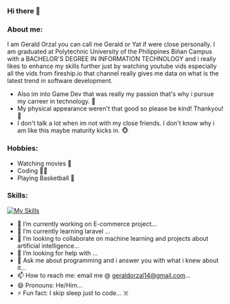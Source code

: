 ### Hi there 👋

<!--
**GeraldOrzal/GeraldOrzal** is a ✨ _special_ ✨ repository because its `README.md` (this file) appears on your GitHub profile.

Here are some ideas to get you started:






-->
### About me:
  I am Gerald Orzal you can call me Gerald or Yat if were close personally. I am graduated at Polytechnic University of the Philippines Biñan Campus with a BACHELOR'S
  DEGREE IN INFORMATION TECHNOLOGY and i really likes to enhance my skills further just by watching youtube vids especially all the vids from fireship.io that channel    really gives me data on what is the latest trend in software development. 
  
  - Also im into Game Dev that was really my passion that's why i pursue my carreer in technology. :mage:
  - My physical appearance weren't that good so please be kind! Thankyou! :zombie: 
  - I don't talk a lot when im not with my close friends. I don't know why i am like this maybe maturity kicks in. :monkey_face:
### Hobbies:
  - Watching movies :ticket:
  - Coding :man_technologist:
  - Playing Basketball :basketball:
### Skills:
[![My Skills](https://skillicons.dev/icons?i=js,html,css,bootstrap,laravel,cs,firebase,flutter,dart,php,react,redux,mysql,nextjs,postgresql,tailwind,unity,vscode)](https://skillicons.dev)

  
- 🔭 I’m currently working on E-commerce project...
- 🌱 I’m currently learning laravel ...
- 👯 I’m looking to collaborate on machine learning and projects about artificial intelligence...
- 🤔 I’m looking for help with ...
- 💬 Ask me about programming and i answer you with what i knew about it...
- 📫 How to reach me: email me @ geraldorzal14@gmail.com...
- 😄 Pronouns: He/Him...
- ⚡ Fun fact: I skip sleep just to code... :skull_and_crossbones:
